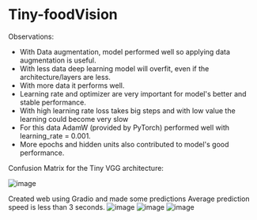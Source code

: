 # Tiny-foodVision
Observations:

* With Data augmentation, model performed well so applying data augmentation is useful.
* With less data deep learning model will overfit, even if the architecture/layers are less.
* With more data it performs well.
* Learning rate and optimizer are very important for model's better and stable performance.
* With high learning rate loss takes big steps and with low value the learning could become very slow
* For this data AdamW (provided by PyTorch) performed well with learning_rate = 0.001.
* More epochs and hidden units also contributed to model's good performance.

Confusion Matrix for the Tiny VGG architecture:

![image](https://github.com/LearningPratik/Tiny-foodVision/assets/139999671/fd0fc022-40d9-4a96-931a-6eb9a131556a)


Created web using Gradio and made some predictions
Average prediction speed is less than 3 seconds.
![image](https://github.com/LearningPratik/Tiny-foodVision/assets/139999671/caff96ba-2d86-442b-8048-89fa44c40438)
![image](https://github.com/LearningPratik/Tiny-foodVision/assets/139999671/4e8d45be-207b-41be-b531-dc08def2ca2c)
![image](https://github.com/LearningPratik/Tiny-foodVision/assets/139999671/ce977315-ad2b-40ac-bc26-61fc49c4106d)
